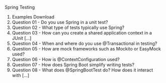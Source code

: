 Spring Testing


1. Examples Download
2. Question 01 - Do you use Spring in a unit test?
3. Question 02 - What type of tests typically use Spring?
4. Question 03 - How can you create a shared application context in a JUnit [...]
5. Question 04 - When and where do you use @Transactional in testing?
6. Question 05 - How are mock frameworks such as Mockito or EasyMock used?
7. Question 06 - How is @ContextConfiguration used?
8. Question 07 - How does Spring Boot simplify writing tests?
9. Question 08 - What does @SpringBootTest do? How does it interact with [...]
